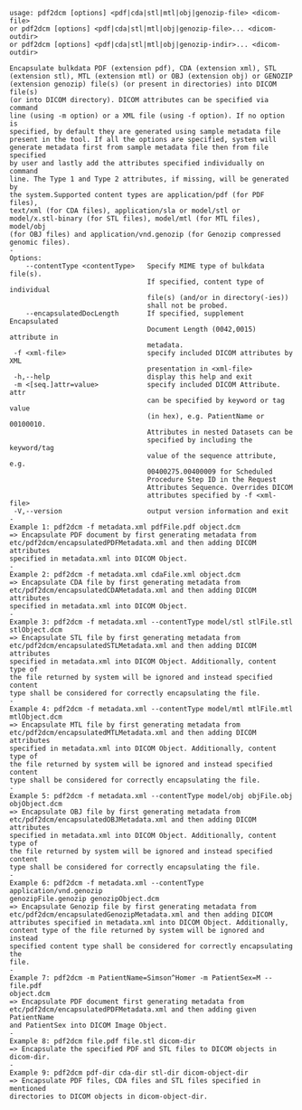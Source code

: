     usage: pdf2dcm [options] <pdf|cda|stl|mtl|obj|genozip-file> <dicom-file>
    or pdf2dcm [options] <pdf|cda|stl|mtl|obj|genozip-file>... <dicom-outdir>
    or pdf2dcm [options] <pdf|cda|stl|mtl|obj|genozip-indir>... <dicom-outdir>
    
    Encapsulate bulkdata PDF (extension pdf), CDA (extension xml), STL
    (extension stl), MTL (extension mtl) or OBJ (extension obj) or GENOZIP
    (extension genozip) file(s) (or present in directories) into DICOM file(s)
    (or into DICOM directory). DICOM attributes can be specified via command
    line (using -m option) or a XML file (using -f option). If no option is
    specified, by default they are generated using sample metadata file
    present in the tool. If all the options are specified, system will
    generate metadata first from sample metadata file then from file specified
    by user and lastly add the attributes specified individually on command
    line. The Type 1 and Type 2 attributes, if missing, will be generated by
    the system.Supported content types are application/pdf (for PDF files),
    text/xml (for CDA files), application/sla or model/stl or
    model/x.stl-binary (for STL files), model/mtl (for MTL files), model/obj
    (for OBJ files) and application/vnd.genozip (for Genozip compressed
    genomic files).
    -
    Options:
        --contentType <contentType>   Specify MIME type of bulkdata file(s).
                                      If specified, content type of individual
                                      file(s) (and/or in directory(-ies))
                                      shall not be probed.
        --encapsulatedDocLength       If specified, supplement Encapsulated
                                      Document Length (0042,0015) attribute in
                                      metadata.
     -f <xml-file>                    specify included DICOM attributes by XML
                                      presentation in <xml-file>
     -h,--help                        display this help and exit
     -m <[seq.]attr=value>            specify included DICOM Attribute. attr
                                      can be specified by keyword or tag value
                                      (in hex), e.g. PatientName or 00100010.
                                      Attributes in nested Datasets can be
                                      specified by including the keyword/tag
                                      value of the sequence attribute, e.g.
                                      00400275.00400009 for Scheduled
                                      Procedure Step ID in the Request
                                      Attributes Sequence. Overrides DICOM
                                      attributes specified by -f <xml-file>
     -V,--version                     output version information and exit
    -
    Example 1: pdf2dcm -f metadata.xml pdfFile.pdf object.dcm
    => Encapsulate PDF document by first generating metadata from
    etc/pdf2dcm/encapsulatedPDFMetadata.xml and then adding DICOM attributes
    specified in metadata.xml into DICOM Object.
    -
    Example 2: pdf2dcm -f metadata.xml cdaFile.xml object.dcm
    => Encapsulate CDA file by first generating metadata from
    etc/pdf2dcm/encapsulatedCDAMetadata.xml and then adding DICOM attributes
    specified in metadata.xml into DICOM Object.
    -
    Example 3: pdf2dcm -f metadata.xml --contentType model/stl stlFile.stl
    stlObject.dcm
    => Encapsulate STL file by first generating metadata from
    etc/pdf2dcm/encapsulatedSTLMetadata.xml and then adding DICOM attributes
    specified in metadata.xml into DICOM Object. Additionally, content type of
    the file returned by system will be ignored and instead specified content
    type shall be considered for correctly encapsulating the file.
    -
    Example 4: pdf2dcm -f metadata.xml --contentType model/mtl mtlFile.mtl
    mtlObject.dcm
    => Encapsulate MTL file by first generating metadata from
    etc/pdf2dcm/encapsulatedMTLMetadata.xml and then adding DICOM attributes
    specified in metadata.xml into DICOM Object. Additionally, content type of
    the file returned by system will be ignored and instead specified content
    type shall be considered for correctly encapsulating the file.
    -
    Example 5: pdf2dcm -f metadata.xml --contentType model/obj objFile.obj
    objObject.dcm
    => Encapsulate OBJ file by first generating metadata from
    etc/pdf2dcm/encapsulatedOBJMetadata.xml and then adding DICOM attributes
    specified in metadata.xml into DICOM Object. Additionally, content type of
    the file returned by system will be ignored and instead specified content
    type shall be considered for correctly encapsulating the file.
    -
    Example 6: pdf2dcm -f metadata.xml --contentType application/vnd.genozip
    genozipFile.genozip genozipObject.dcm
    => Encapsulate Genozip file by first generating metadata from
    etc/pdf2dcm/encapsulatedGenozipMetadata.xml and then adding DICOM
    attributes specified in metadata.xml into DICOM Object. Additionally,
    content type of the file returned by system will be ignored and instead
    specified content type shall be considered for correctly encapsulating the
    file.
    -
    Example 7: pdf2dcm -m PatientName=Simson^Homer -m PatientSex=M -- file.pdf
    object.dcm
    => Encapsulate PDF document first generating metadata from
    etc/pdf2dcm/encapsulatedPDFMetadata.xml and then adding given PatientName
    and PatientSex into DICOM Image Object.
    -
    Example 8: pdf2dcm file.pdf file.stl dicom-dir
    => Encapsulate the specified PDF and STL files to DICOM objects in
    dicom-dir.
    -
    Example 9: pdf2dcm pdf-dir cda-dir stl-dir dicom-object-dir
    => Encapsulate PDF files, CDA files and STL files specified in mentioned
    directories to DICOM objects in dicom-object-dir.
